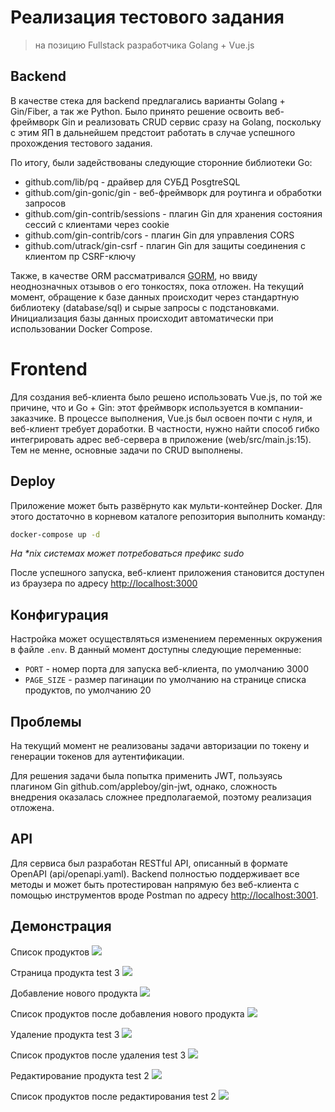 # Реализация тестового задания
> на позицию Fullstack разработчика Golang + Vue.js

## Backend
В качестве стека для backend предлагались варианты Golang + Gin/Fiber, а так же Python.
Было принято решение освоить веб-фреймворк Gin и реализовать CRUD сервис сразу на Golang,
поскольку с этим ЯП в дальнейшем предстоит работать в случае успешного прохождения тестового задания.

По итогу, были задействованы следующие сторонние библиотеки Go:
- github.com/lib/pq - драйвер для СУБД PosgtreSQL
- github.com/gin-gonic/gin - веб-фреймворк для роутинга и обработки запросов
- github.com/gin-contrib/sessions - плагин Gin для хранения состояния сессий с клиентами через cookie
- github.com/gin-contrib/cors - плагин Gin для управления CORS
- github.com/utrack/gin-csrf - плагин Gin для защиты соединения с клиентом пр CSRF-ключу

Также, в качестве ORM рассматривался [GORM](https://gorm.io/), но ввиду неоднозначных отзывов о его тонкостях, пока отложен.
На текущий момент, обращение к базе данных происходит через стандартную библиотеку (database/sql) и сырые запросы с подстановками.
Инициализация базы данных происходит автоматически при использовании Docker Compose.

# Frontend
Для создания веб-клиента было решено использовать Vue.js, по той же причине, что и Go + Gin: этот фреймворк используется в компании-заказчике. В процессе выполнения, Vue.js был освоен почти с нуля, и веб-клиент требует доработки.
В частности, нужно найти способ гибко интегрировать адрес веб-сервера в приложение (web/src/main.js:15).
Тем не менне, основные задачи по CRUD выполнены.


## Deploy
Приложение может быть развёрнуто как мульти-контейнер Docker. Для этого достаточно в корневом каталоге репозитория выполнить команду:
```bash
docker-compose up -d
```
*На \*nix системах может потребоваться префикс sudo*

После успешного запуска, веб-клиент приложения становится доступен из браузера по адресу [http://localhost:3000](http://localhost:3000)

## Конфигурация
Настройка может осуществляться изменением переменных окружения в файле `.env`.
В данный момент доступны следующие переменные:
- `PORT` - номер порта для запуска веб-клиента, по умолчанию 3000
- `PAGE_SIZE` - размер пагинации по умолчанию на странице списка продуктов, по умолчанию 20

## Проблемы
На текущий момент не реализованы задачи авторизации по токену и генерации токенов для аутентификации.

Для решения задачи была попытка применить JWT, пользуясь плагином Gin github.com/appleboy/gin-jwt, однако, сложность внедрения оказалась сложнее предполагаемой, поэтому реализация отложена.
## API
Для сервиса был разработан RESTful API, описанный в формате OpenAPI (api/openapi.yaml).
Backend полностью поддерживает все методы и может быть протестирован напрямую без веб-клиента с помощью инструментов вроде Postman по адресу [http://localhost:3001](http://localhost:3001).

## Демонстрация

Список продуктов
![](assets/list.png)

Страница продукта test 3
![](assets/show.png)

Добавление нового продукта
![](assets/add.png)

Список продуктов после добавления нового продукта
![](assets/list_after_add.png)

Удаление продукта test 3
![](assets/delete.png)

Список продуктов после удаления test 3
![](assets/list_after_delete.png)

Редактирование продукта test 2
![](assets/edit.png)

Список продуктов после редактирования test 2
![](assets/list_after_edit.png)
